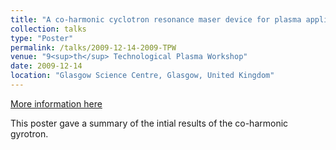 ```yaml
---
title: "A co-harmonic cyclotron resonance maser device for plasma applications "
collection: talks
type: "Poster"
permalink: /talks/2009-12-14-2009-TPW
venue: "9<sup>th</sup> Technological Plasma Workshop"
date: 2009-12-14
location: "Glasgow Science Centre, Glasgow, United Kingdom"
---
```


[More information here](https://warwick.ac.uk/fac/sci/physics/research/cfsa/events/iop2009/program_final.pdf)

This poster gave a summary of the intial results of the co-harmonic gyrotron.
